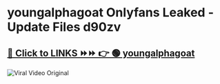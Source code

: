 
 # youngalphagoat Onlyfans Leaked - Update Files d90zv

## <h2><a href="https://clipsfans.com/youngalphagoat&ref=git">🔗 Click to LINKS ⏩⏩ 👉 🟢 youngalphagoat </a></h2>

<a href="https://clipsfans.com/youngalphagoat&ref=git" rel="nofollow" data-target="animated-image.originalLink"><img src="https://i.ibb.co.com/xMMVF88/686577567.gif" alt="Viral Video Original" style="max-width: 100%; display: inline-block;" data-target="animated-image.originalImage"></a>

